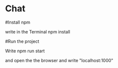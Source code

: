 # Chat

#Install npm 

write in the Terminal npm install 

#Run the project 

Write npm run start 

and open the the browser and write 
"localhost:1000" 
